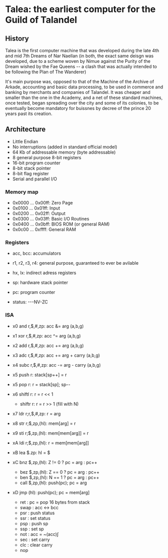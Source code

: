 # Talea: the earliest computer for the Guild of Talandel

## History

Talea is the first computer machine that was developed during the late 4th and mid 7th Dreams of Nar Naellan (in both, the exact same deisgn was developed, due to a scheme woven by Nimue against the Purity of the Dream wished by the Fae Queens -- a clash that was actually intended to be following the Plan of The Wanderer)

It's main purpose was, opposed to that of the Machine of the Archive of Arkade, accounting and basic data processing, to be used in commerce and banking by merchants and companies of Talandel. It was cheaper and smaller than the one in the Academy, and a net of these standard machines, once tested, began spreading over the city and some of its colonies, to be eventually become mandatory for buissnes by decree of the prince 20 years past its creation.

## Architecture

+ Little Endian
+ No interruptions (added in standard official model)
+ 64 Kb of addressable memory (byte addressable)
+ 8 general purpose 8-bit registers
+ 16-bit program counter
+ 8-bit stack pointer
+ 8-bit flag register
+ Serial and parallel I/O

### Memory map

+ 0x0000 ... 0x00ff: Zero Page
+ 0x0100 ... 0x01ff: Input
+ 0x0200 ... 0x02ff: Output
+ 0x0300 ... 0x03ff: Basic I/O Routines
+ 0x0400 ... 0x0bff: BIOS ROM (or general RAM)
+ 0x0c00 ... 0xffff: General RAM

### Registers

+ acc, bcc: accumulators
+ r1, r2, r3, r4: general purpose, guaranteed to ever be avilable
+ hx, lx: indirect adress registers

+ sp: hardware stack pointer
+ pc: program counter

+ status: ---NV-ZC 

### ISA

+ x0 and    r,$,#,zp: acc &= arg (a,b,g)
+ x1 xor    r,$,#,zp: acc ^= arg (a,b,g)
+ x2 add    r,$,#,zp: acc += arg (a,b,g)
+ x3 adc    r,$,#,zp: acc += arg + carry (a,b,g)
+ x4 subc   r,$,#,zp: acc -= arg - carry (a,b,g)

+ x5 push   r: stack[sp++] = r
+ x5 pop    r: r = stack[sp]; sp--
+ x6 shiftl r: r = r << 1
   - shiftr r: r = r >> 1 (fill with N)

+ x7 ldr    r;r,$,#,zp: r = arg

+ x8 str    r;$,zp,(hl): mem[arg] = r
+ x9 sti    r;$,zp,(hl): mem[mem[arg]] = r

+ xA ldi    r;$,zp,(hl): r = mem[mem[arg]]
+ xB lea    $.zp: hl = $ 

+ xC bnz    $,zp,(hl): Z != 0 ? pc = arg : pc++
   - bez    $,zp,(hl): Z == 0 ? pc = arg : pc++
   - ben    $,zp,(hl): N == 1 ? pc = arg : pc++
   - call   $,zp,(hl): push(pc); pc = arg

+ xD jmp    (hl): push(pc); pc = mem[arg]
   - ret    : pc = pop 16 bytes from stack
   - swap   : acc <-> bcc
   - psr    : push status
   - ssr    : set status
   - psp    : push sp    
   - ssp    : set sp
   - not    : acc = ~(acc)∫
   - sec    : set carry
   - clc    : clear carry
   - nop